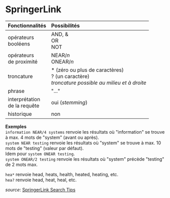 # SpringerLink

| Fonctionnalités | Possibilités |
| :-------- | :---- |
| opérateurs<br/>booléens | AND, &<br/>OR<br/>NOT |
| opérateurs<br/>de proximité | NEAR/*n*<br/>ONEAR/*n*  |
| troncature | \* (zéro ou plus de caractères)<br/>? (un caractère) <br/>*troncature possible au milieu et à droite* |
| phrase | "..." |
| interprétation<br/>de la requête | oui (*stemming*) |
| historique | non |

**Exemples**   
`information NEAR/4 systems` renvoie les résultats où "information" se trouve à max. 4 mots de "system" (avant ou après).   
`system NEAR testing` renvoie les résultats où "system" se trouve à max. 10 mots de "testing" (valeur par défaut).   
Idem pour `system ONEAR testing`.   
`system ONEAR/2 testing` renvoie les résultats où "system" précède "testing" de 2 mots max.   

`hea*` renvoie head, heats, health, heated, heating, etc.   
`hea?` renvoie head, heat, heal, etc.   

*source*: [SpringerLink Search Tips](https://link.springer.com/searchhelp)
